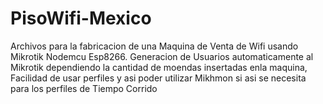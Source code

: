 # PisoWifi-Mexico
Archivos para la fabricacion de una Maquina de Venta de Wifi usando Mikrotik
Nodemcu Esp8266.
Generacion de Usuarios automaticamente al Mikrotik 
dependiendo la cantidad de moendas insertadas enla maquina,
Facilidad de usar perfiles y asi poder utilizar Mikhmon
si asi se necesita para los perfiles de Tiempo Corrido

